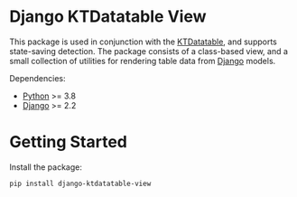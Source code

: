 # Django KTDatatable View

This package is used in conjunction with
the [KTDatatable](https://keenthemes.com/metronic/?page=docs&section=html/components/datatable), and supports
state-saving detection. The package consists of a class-based view, and a small collection of utilities for rendering
table data from [Django](https://www.djangoproject.com/) models.

Dependencies:

* [Python](https://www.python.org/) >= 3.8
* [Django](https://www.djangoproject.com/) >= 2.2

# Getting Started

Install the package:

```bash
pip install django-ktdatatable-view
```